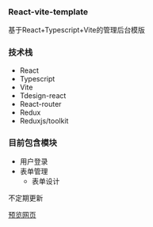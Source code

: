 ### React-vite-template

基于React+Typescript+Vite的管理后台模版
### 技术栈
- React
- Typescript
- Vite
- Tdesign-react
- React-router
- Redux
- Reduxjs/toolkit

### 目前包含模块
- 用户登录
- 表单管理
  - 表单设计

不定期更新

[预览网页](https://wulibinbin.github.io/react-vite-template/)